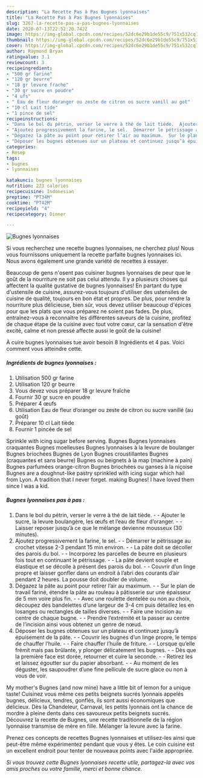 ```yaml
---
description: "La Recette Pas à Pas Bugnes lyonnaises"
title: "La Recette Pas à Pas Bugnes lyonnaises"
slug: 3267-la-recette-pas-a-pas-bugnes-lyonnaises
date: 2020-07-13T22:52:20.742Z
image: https://img-global.cpcdn.com/recipes/52dc6e29b1de55c9/751x532cq70/bugnes-lyonnaises-photo-principale-de-la-recette.jpg
thumbnail: https://img-global.cpcdn.com/recipes/52dc6e29b1de55c9/751x532cq70/bugnes-lyonnaises-photo-principale-de-la-recette.jpg
cover: https://img-global.cpcdn.com/recipes/52dc6e29b1de55c9/751x532cq70/bugnes-lyonnaises-photo-principale-de-la-recette.jpg
author: Raymond Bryan
ratingvalue: 3.1
reviewcount: 3
recipeingredient:
- "500 gr farine"
- "120 gr beurre"
- "18 gr levure frache"
- "30 gr sucre en poudre"
- "4 ufs"
- " Eau de fleur doranger ou zeste de citron ou sucre vanill au got"
- "10 cl Lait tide"
- "1 pince de sel"
recipeinstructions:
- "Dans le bol du pétrin, verser le verre à thé de lait tiède.  Ajouter le sucre, la levure boulangère, les œufs et l’eau de fleur d’oranger.  Laisser reposer jusqu’à ce que le mélange devienne mousseux (30 minutes)."
- "Ajoutez progressivement la farine, le sel.  Démarrer le pétrissage au crochet vitesse 2-3 pendant 15 min environ.  La pâte doit se décoller des parois du bol.  Incorporez les parcelles de beurre en plusieurs fois tout en continuant le pétrissage.  La pâte devient souple et élastique et se décolle à présent des parois du bol.  Couvrir d’un linge propre et laisser gonfler dans un endroit à l’abri des courants d’air pendant 2 heures. La pousse doit doubler de volume."
- "Dégazez la pâte au point pour retirer l’air au maximum.  Sur le plan de travail fariné, étendre la pâte au rouleau à pâtisserie sur une épaisseur de 5 mm voire plus fin.  Avec une roulette dentelée ou non au choix, découpez des bandelettes d’une largeur de 3-4 cm puis détaillez les en losanges ou rectangles de tailles diverses.  Faire une incision au centre de chaque bugne.  Prendre l’extrémité et la passer au centre de l’incision ainsi vous obtenez un genre de nœud."
- "Déposer les bugnes obtenues sur un plateau et continuez jusqu’à épuisement de la pâte.  Couvrir les bugnes d’un linge propre, le temps de chauffer l’huile.  Faire chauffer l’huile de friture.  Lorsque qu’elle frémit mais pas brûlante, y plonger délicatement les bugnes.  Dès que la première face est dorée, retourner et cuire la seconde.  Retirez les et laissez égoutter sur du papier absorbant.  Au moment de les déguster, les saupoudrer d’une fine pellicule de sucre glace ou non à vous de voir."
categories:
- Resep
tags:
- bugnes
- lyonnaises

katakunci: bugnes lyonnaises 
nutrition: 223 calories
recipecuisine: Indonesian
preptime: "PT34M"
cooktime: "PT42M"
recipeyield: "4"
recipecategory: Dinner

---
```



![Bugnes lyonnaises](https://img-global.cpcdn.com/recipes/52dc6e29b1de55c9/751x532cq70/bugnes-lyonnaises-photo-principale-de-la-recette.jpg)

Si vous recherchez une recette bugnes lyonnaises, ne cherchez plus! Nous vous fournissons uniquement la recette parfaite bugnes lyonnaises ici. Nous avons également une grande variété de recettes à essayer.

Beaucoup de gens n'osent pas cuisiner bugnes lyonnaises de peur que le goût de la nourriture ne soit pas celui attendu. Il y a plusieurs choses qui affectent la qualité gustative de bugnes lyonnaises! En partant du type d'ustensile de cuisine, assurez-vous toujours d'utiliser des ustensiles de cuisine de qualité, toujours en bon état et propres. De plus, pour rendre la nourriture plus délicieuse, bien sûr, vous devez utiliser beaucoup d'épices pour que les plats que vous préparez ne soient pas fades. De plus, entraînez-vous à reconnaître les différentes saveurs de la cuisine, profitez de chaque étape de la cuisine avec tout votre cœur, car la sensation d'être excité, calme et non pressé affecte aussi le goût de la cuisine!

<!--inarticleads1-->

À cuire bugnes lyonnaises tue avoir besoin 8 Ingrédients et 4 pas. Voici comment vous atteindre cette.

##### Ingrédients de bugnes lyonnaises :

1. Utilisation 500 gr farine
1. Utilisation 120 gr beurre
1. Vous devez vous préparer 18 gr levure fraîche
1. Fournir 30 gr sucre en poudre
1. Préparer 4 œufs
1. Utilisation  Eau de fleur d’oranger ou zeste de citron ou sucre vanillé (au goût)
1. Préparer 10 cl Lait tiède
1. Fournir 1 pincée de sel


Sprinkle with icing sugar before serving. Bugnes Bugnes lyonnaises craquantes Bugnes moelleuses Bugnes lyonnaises à la levure de boulanger Bugnes briochées Bugnes de Lyon Bugnes croustillantes Bugnes (craquantes et sans beurre) Bugnes ou beignets à la map (machine à pain) Bugnes parfumées orange-citron Bugnes briochées ou ganses à la niçoise Bugnes are a doughnut-like pastry sprinkled with icing sugar which hail from Lyon. A tradition that I never forget. making Bugnes! I have loved them since I was a kid. 

<!--inarticleads2-->

##### Bugnes lyonnaises pas à pas :

1. Dans le bol du pétrin, verser le verre à thé de lait tiède. -  - Ajouter le sucre, la levure boulangère, les œufs et l’eau de fleur d’oranger. -  - Laisser reposer jusqu’à ce que le mélange devienne mousseux (30 minutes).
1. Ajoutez progressivement la farine, le sel. -  - Démarrer le pétrissage au crochet vitesse 2-3 pendant 15 min environ. -  - La pâte doit se décoller des parois du bol. -  - Incorporez les parcelles de beurre en plusieurs fois tout en continuant le pétrissage. -  - La pâte devient souple et élastique et se décolle à présent des parois du bol. -  - Couvrir d’un linge propre et laisser gonfler dans un endroit à l’abri des courants d’air pendant 2 heures. La pousse doit doubler de volume.
1. Dégazez la pâte au point pour retirer l’air au maximum. -  - Sur le plan de travail fariné, étendre la pâte au rouleau à pâtisserie sur une épaisseur de 5 mm voire plus fin. -  - Avec une roulette dentelée ou non au choix, découpez des bandelettes d’une largeur de 3-4 cm puis détaillez les en losanges ou rectangles de tailles diverses. -  - Faire une incision au centre de chaque bugne. -  - Prendre l’extrémité et la passer au centre de l’incision ainsi vous obtenez un genre de nœud.
1. Déposer les bugnes obtenues sur un plateau et continuez jusqu’à épuisement de la pâte. -  - Couvrir les bugnes d’un linge propre, le temps de chauffer l’huile. -  - Faire chauffer l’huile de friture. -  - Lorsque qu’elle frémit mais pas brûlante, y plonger délicatement les bugnes. -  - Dès que la première face est dorée, retourner et cuire la seconde. -  - Retirez les et laissez égoutter sur du papier absorbant. -  - Au moment de les déguster, les saupoudrer d’une fine pellicule de sucre glace ou non à vous de voir.


My mother&#39;s Bugnes (and now mine) have a little bit of lemon for a unique taste! Cuisinez vous même ces petits beignets sucrés lyonnais appelés bugnes, délicieux, tendres, gonflés, ils sont aussi économiques que délicieux. Dès la Chandeleur, Carnaval, les petits lyonnais ont la chance de mordre à pleine dents dans ces savoureux petits beignets sucrés. Découvrez la recette de Bugnes, une recette traditionnelle de la région lyonnaise transmise de mère en fille. Mélanger la levure avec la farine. 

<!--inarticleads1-->

<p>
Prenez ces concepts de recettes Bugnes lyonnaises et utilisez-les ainsi que peut-être même expérimentez pendant que vous y êtes. Le coin cuisine est un excellent endroit pour tenter de nouveaux points avec l'aide appropriée.
</p>

<p>
<i>Si vous trouvez cette Bugnes lyonnaises recette utile, partagez-la avec vos amis proches ou votre famille, merci et bonne chance.</i>
</p>
